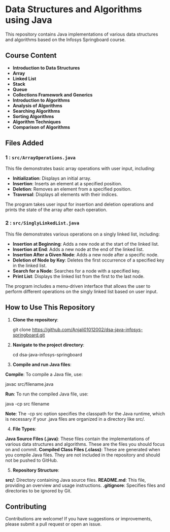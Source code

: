 # Data Structures and Algorithms using Java

This repository contains Java implementations of various data structures and algorithms based on the Infosys Springboard course.

## Course Content

- **Introduction to Data Structures**
- **Array**
- **Linked List**
- **Stack**
- **Queue**
- **Collections Framework and Generics**
- **Introduction to Algorithms**
- **Analysis of Algorithms**
- **Searching Algorithms**
- **Sorting Algorithms**
- **Algorithm Techniques**
- **Comparison of Algorithms**

## Files Added

### 1 : `src/ArrayOperations.java`

This file demonstrates basic array operations with user input, including:

- **Initialization**: Displays an initial array.
- **Insertion**: Inserts an element at a specified position.
- **Deletion**: Removes an element from a specified position.
- **Traversal**: Displays all elements with their indices.

The program takes user input for insertion and deletion operations and prints the state of the array after each operation.

### 2 : `src/SinglyLinkedList.java`

This file demonstrates various operations on a singly linked list, including:

- **Insertion at Beginning**: Adds a new node at the start of the linked list.
- **Insertion at End**: Adds a new node at the end of the linked list.
- **Insertion After a Given Node**: Adds a new node after a specific node.
- **Deletion of Node by Key**: Deletes the first occurrence of a specified key in the linked list.
- **Search for a Node**: Searches for a node with a specified key.
- **Print List**: Displays the linked list from the first to the last node.

The program includes a menu-driven interface that allows the user to perform different operations on the singly linked list based on user input.

## How to Use This Repository

1. **Clone the repository**:

   git clone https://github.com/Anjali01012002/dsa-java-infosys-springboard.git

2. **Navigate to the project directory**: 

    cd dsa-java-infosys-springboard

3. **Compile and run Java files**:

**Compile**: To compile a Java file, use:

javac src/filename.java

**Run**: To run the compiled Java file, use: 

java -cp src filename  

**Note**: The -cp src option specifies the classpath for the Java runtime, which is necessary if your .java files are organized in a directory like src/.

4. **File Types**:

**Java Source Files (.java)**: These files contain the implementations of various data structures and algorithms. These are the files you should focus on and commit.
**Compiled Class Files (.class)**: These are generated when you compile Java files. They are not included in the repository and should not be pushed to GitHub.

5. **Repository Structure**:

**src/**: Directory containing Java source files.
**README.md**: This file, providing an overview and usage instructions.
**.gitignore**: Specifies files and directories to be ignored by Git.

## Contributing
Contributions are welcome! If you have suggestions or improvements, please submit a pull request or open an issue.